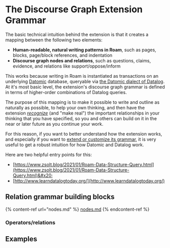 # The Discourse Graph Extension Grammar

The basic technical intuition behind the extension is that it creates a mapping between the following two elements:

* **Human-readable, natural writing patterns in Roam**, such as pages, blocks, page/block references, and indentation
* **Discourse graph nodes and relations**, such as questions, claims, evidence, and relations like support/oppose/inform

This works because writing in Roam is instantiated as transactions on an underlying [Datomic](https://docs.datomic.com/cloud/whatis/data-model.html) database, queryable via [the Datomic dialect of Datalog](http://www.learndatalogtoday.org/). At it's most basic level, the extension's discourse graph grammar is defined in terms of higher-order combinations of Datalog queries.

The purpose of this mapping is to make it possible to write and outline as naturally as possible, to help your own thinking, and then have the extension [_recognize_](../../guides/creating-discourse-relationships.md) (and "make real") the important relationships in your thinking that you have specified, so you and others can build on it in the near or later future as you continue your work.

For this reason, if you want to better understand how the extension works, and especially if you want to [extend or customize its grammar](../../guides/extending-and-personalizing-your-discourse-graph.md), it is very useful to get a robust intuition for how Datomic and Datalog work.

Here are two helpful entry points for this:

* [https://www.zsolt.blog/2021/01/Roam-Data-Structure-Query.html](https://www.zsolt.blog/2021/01/Roam-Data-Structure-Query.html)&#x20;
* [http://www.learndatalogtoday.org/](http://www.learndatalogtoday.org/)



## Relation grammar building blocks

{% content-ref url="nodes.md" %}
[nodes.md](nodes.md)
{% endcontent-ref %}

### Operators/relations

## Examples
